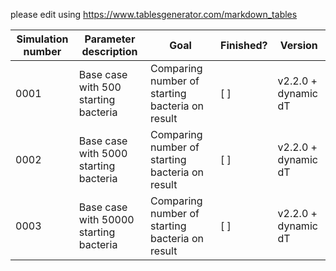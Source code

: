 please edit using https://www.tablesgenerator.com/markdown_tables

| Simulation number | Parameter description                  | Goal                                            | Finished? | Version             |
|-------------------|----------------------------------------|-------------------------------------------------|-----------|---------------------|
| 0001              | Base case with 500 starting bacteria   | Comparing number of starting bacteria on result | [ ]       | v2.2.0 + dynamic dT |
| 0002              | Base case with 5000 starting bacteria  | Comparing number of starting bacteria on result | [ ]       | v2.2.0 + dynamic dT |
| 0003              | Base case with 50000 starting bacteria | Comparing number of starting bacteria on result | [ ]       | v2.2.0 + dynamic dT |
